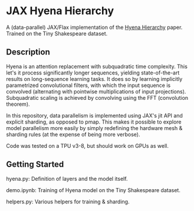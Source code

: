 # JAX Hyena Hierarchy

A (data-parallel) JAX/Flax implementation of the [Hyena Hierarchy](https://arxiv.org/abs/2302.10866) paper. Trained on the Tiny Shakespeare dataset.

## Description

Hyena is an attention replacement with subquadratic time complexity. This let's it process significantly longer sequences, yielding state-of-the-art results on long-sequence learning tasks. It does so by learning implicitly parametrized convolutional filters, with which the input sequence is convolved (alternating with pointwise multiplications of input projections). Subquadratic scaling is achieved by convolving using the FFT (convolution theorem).

In this repository, data parallelism is implemented using JAX's jit API and explicit sharding, as opposed to pmap. This makes it possible to explore model parallelism more easily by simply redefining the hardware mesh & sharding rules (at the expense of being more verbose).

Code was tested on a TPU v3-8, but should work on GPUs as well.

## Getting Started

hyena.py: Definition of layers and the model itself.

demo.ipynb: Training of Hyena model on the Tiny Shakespeare dataset.

helpers.py: Various helpers for training & sharding.